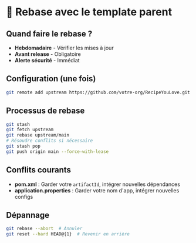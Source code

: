 # 🔄 Rebase avec le template parent

## Quand faire le rebase ?
- **Hebdomadaire** - Vérifier les mises à jour
- **Avant release** - Obligatoire
- **Alerte sécurité** - Immédiat

## Configuration (une fois)
```bash
git remote add upstream https://github.com/votre-org/RecipeYouLove.git
```

## Processus de rebase
```bash
git stash
git fetch upstream
git rebase upstream/main
# Résoudre conflits si nécessaire
git stash pop
git push origin main --force-with-lease
```

## Conflits courants
- **pom.xml** : Garder votre `artifactId`, intégrer nouvelles dépendances
- **application.properties** : Garder votre nom d'app, intégrer nouvelles configs

## Dépannage
```bash
git rebase --abort  # Annuler
git reset --hard HEAD@{1}  # Revenir en arrière
```
